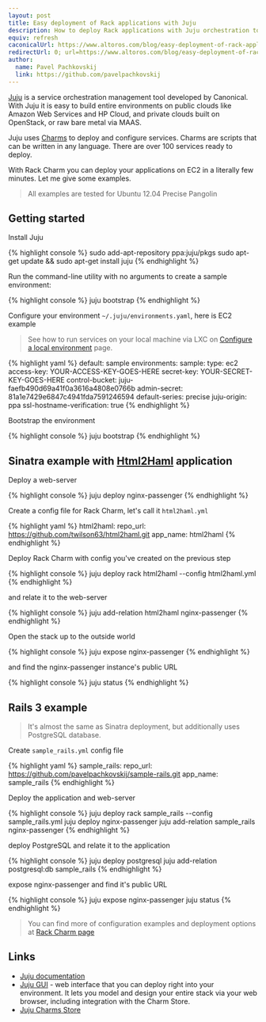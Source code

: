 ```yaml
---
layout: post
title: Easy deployment of Rack applications with Juju
description: How to deploy Rack applications with Juju orchestration tool.
equiv: refresh
caconicalUrl: https://www.altoros.com/blog/easy-deployment-of-rack-applications-with-juju/
redirectUrl: 0; url=https://www.altoros.com/blog/easy-deployment-of-rack-applications-with-juju/
author:
  name: Pavel Pachkovskij
  link: https://github.com/pavelpachkovskij
---
```

[Juju](https://juju.ubuntu.com/) is a service orchestration management tool developed by Canonical.
With Juju it is easy to build entire environments on public clouds like Amazon Web Services and HP Cloud, and private clouds built on OpenStack, or raw bare metal via MAAS.

Juju uses [Charms](http://jujucharms.com/) to deploy and configure services. Charms are scripts that can be written in any language.
There are over 100 services ready to deploy.

With Rack Charm you can deploy your applications on EC2 in a literally few minutes. Let me give some examples.

<!-- full start -->
> All examples are tested for Ubuntu 12.04 Precise Pangolin

## Getting started

Install Juju

{% highlight console %}
sudo add-apt-repository ppa:juju/pkgs
sudo apt-get update && sudo apt-get install juju
{% endhighlight %}

Run the command-line utility with no arguments to create a sample environment:

{% highlight console %}
juju bootstrap
{% endhighlight %}

Configure your environment `~/.juju/environments.yaml`, here is EC2 example

> See how to run services on your local machine via LXC on [Configure a local environment](https://juju.ubuntu.com/docs/getting-started.html#configuring-a-local-environment) page.

{% highlight yaml %}
default: sample
  environments:
    sample:
      type: ec2
      access-key: YOUR-ACCESS-KEY-GOES-HERE
      secret-key: YOUR-SECRET-KEY-GOES-HERE
      control-bucket: juju-faefb490d69a41f0a3616a4808e0766b
      admin-secret: 81a1e7429e6847c4941fda7591246594
      default-series: precise
      juju-origin: ppa
      ssl-hostname-verification: true
{% endhighlight %}

Bootstrap the environment

{% highlight console %}
juju bootstrap
{% endhighlight %}

## Sinatra example with [Html2Haml](https://github.com/haml/html2haml) application

Deploy a web-server

{% highlight console %}
juju deploy nginx-passenger
{% endhighlight %}

Create a config file for Rack Charm, let's call it `html2haml.yml`

{% highlight yaml %}
html2haml:
  repo_url: https://github.com/twilson63/html2haml.git
  app_name: html2haml
{% endhighlight %}

Deploy Rack Charm with config you've created on the previous step

{% highlight console %}
juju deploy rack html2haml --config html2haml.yml
{% endhighlight %}

and relate it to the web-server

{% highlight console %}
juju add-relation html2haml nginx-passenger
{% endhighlight %}

Open the stack up to the outside world

{% highlight console %}
juju expose nginx-passenger
{% endhighlight %}

and find the nginx-passenger instance's public URL

{% highlight console %}
juju status
{% endhighlight %}

## Rails 3 example

> It's almost the same as Sinatra deployment, but additionally uses PostgreSQL database.

Create `sample_rails.yml` config file

{% highlight yaml %}
sample_rails:
  repo_url: https://github.com/pavelpachkovskij/sample-rails.git
  app_name: sample_rails
{% endhighlight %}

Deploy the application and web-server

{% highlight console %}
juju deploy rack sample_rails --config sample_rails.yml
juju deploy nginx-passenger
juju add-relation sample_rails nginx-passenger
{% endhighlight %}

deploy PostgreSQL and relate it to the application

{% highlight console %}
juju deploy postgresql
juju add-relation postgresql:db sample_rails
{% endhighlight %}

expose nginx-passenger and find it's public URL

{% highlight console %}
juju expose nginx-passenger
juju status
{% endhighlight %}

> You can find more of configuration examples and deployment options at [Rack Charm page](http://jujucharms.com/charms/precise/rack)

## Links
- [Juju documentation](https://juju.ubuntu.com/docs/)
- [Juju GUI](https://juju.ubuntu.com/resources/the-juju-gui/) - web interface that you can deploy right into your environment.
  It lets you model and design your entire stack via your web browser, including integration with the Charm Store.
- [Juju Charms Store](http://jujucharms.com/)
<!-- full end -->